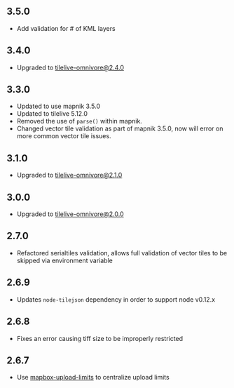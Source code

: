 ## 3.5.0

* Add validation for # of KML layers

## 3.4.0

* Upgraded to tilelive-omnivore@2.4.0

## 3.3.0

* Updated to use mapnik 3.5.0
* Updated to tilelive 5.12.0
* Removed the use of `parse()` within mapnik.
* Changed vector tile validation as part of mapnik 3.5.0, now will error on more common vector tile issues.

## 3.1.0

* Upgraded to tilelive-omnivore@2.1.0

## 3.0.0

* Upgraded to tilelive-omnivore@2.0.0

## 2.7.0

* Refactored serialtiles validation, allows full validation of vector tiles to be skipped via environment variable

## 2.6.9

* Updates `node-tilejson` dependency in order to support node v0.12.x

## 2.6.8

* Fixes an error causing tiff size to be improperly restricted

## 2.6.7

* Use [mapbox-upload-limits](https://github.com/mapbox/mapbox-upload-limits) to
  centralize upload limits
